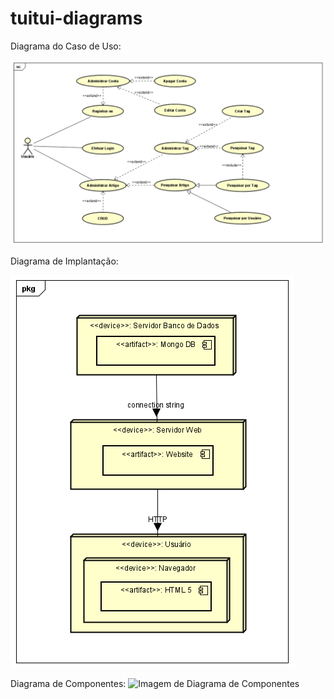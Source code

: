 # tuitui-diagrams

Diagrama do Caso de Uso:

![Imagem do Diagrama de Caso de Uso](https://github.com/lgrandiel/tuitui-diagrams/blob/main/dist/diagrama_usecase.png)



Diagrama de Implantação:

![Imagem de Diagrama de Implantação](https://github.com/lgrandiel/tuitui-diagrams/blob/main/dist/diagrama_implantacao.png)


Diagrama de Componentes:
![Imagem de Diagrama de Componentes](https://github.com/lgrandiel/tuitui-diagrams/blob/feature/adds-components-diagram/dist/component-diagram.png)


